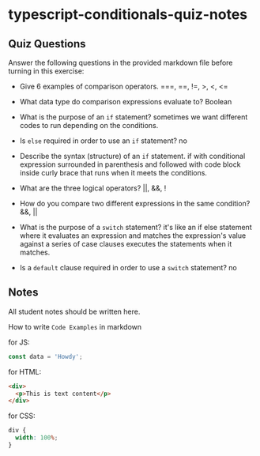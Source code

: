 # typescript-conditionals-quiz-notes

## Quiz Questions

Answer the following questions in the provided markdown file before turning in this exercise:

- Give 6 examples of comparison operators.
  ===, ==, !=, >, <, <=

- What data type do comparison expressions evaluate to?
  Boolean

- What is the purpose of an `if` statement?
  sometimes we want different codes to run depending on the conditions.

- Is `else` required in order to use an `if` statement?
  no

- Describe the syntax (structure) of an `if` statement.
  if with conditional expression surrounded in parenthesis and followed with code block inside curly brace that runs when it meets the conditions.

- What are the three logical operators?
  ||, &&, !

- How do you compare two different expressions in the same condition?
  &&, ||

- What is the purpose of a `switch` statement?
  it's like an if else statement where it evaluates an expression and matches the expression's value against a series of case clauses executes the statements when it matches.

- Is a `default` clause required in order to use a `switch` statement?
  no

## Notes

All student notes should be written here.

How to write `Code Examples` in markdown

for JS:

```javascript
const data = 'Howdy';
```

for HTML:

```html
<div>
  <p>This is text content</p>
</div>
```

for CSS:

```css
div {
  width: 100%;
}
```
